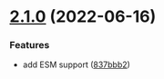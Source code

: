# [2.1.0](https://github.com/unional/events-plus/compare/v2.0.1...v2.1.0) (2022-06-16)


### Features

* add ESM support ([837bbb2](https://github.com/unional/events-plus/commit/837bbb27e2a4f5786a95e59c8869404695b08a55))

